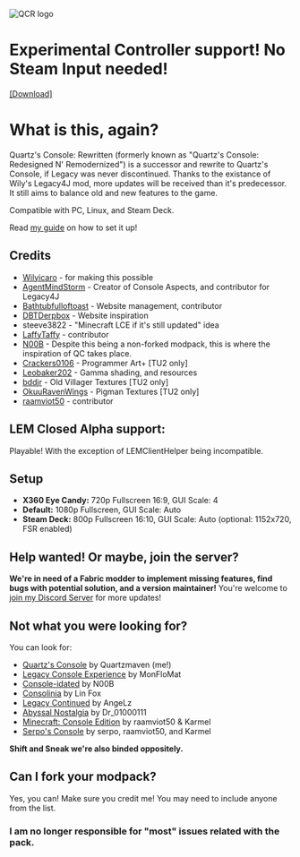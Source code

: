 ![QCR logo](https://cdn.modrinth.com/data/cached_images/e7fed9c4d42fa2b831abcad03b2a9f1440efc416.png)

# Experimental Controller support! No Steam Input needed!

[[Download]](https://modrinth.com/modpack/quartzs-console-rewritten/)

# What is this, again?
Quartz's Console: Rewritten (formerly known as "Quartz's Console: Redesigned N' Remodernized") is a successor and rewrite to Quartz's Console, if Legacy was never discontinued. Thanks to the existance of Wily's Legacy4J mod, more updates will be received than it's predecessor. It still aims to balance old and new features to the game. 

Compatible with PC, Linux, and Steam Deck.

Read [my guide](https://qconsoles-organization.gitbook.io/quartzs-console-wiki/installation) on how to set it up!

## Credits
- [Wilyicaro](https://github.com/Wilyicaro/Legacy-Minecraft) - for making this possible
- [AgentMindStorm](https://www.youtube.com/channel/UC-ljddYkFdTQl-MVEaVvbuQ) - Creator of Console Aspects, and contributor for Legacy4J
- [Bathtubfulloftoast](https://novassite.net/misc/Carrd/) - Website management, contributor
- [DBTDerpbox](https://www.legacyminigames.xyz) - Website inspiration
- steeve3822 - "Minecraft LCE if it's still updated" idea
- [LaffyTaffy](https://www.youtube.com/@Laffy_Taffy) - contributor
- [N00B](https://github.com/S-N00B-1) - Despite this being a non-forked modpack, this is where the inspiration of QC takes place.
- [Crackers0106](https://modrinth.com/user/Crackers0106) - Programmer Art+ [TU2 only]
- [Leobaker202](https://modrinth.com/resourcepack/legacy-console-edition-visuals) - Gamma shading, and resources
- [bddjr](https://modrinth.com/user/bddjr) - Old Villager Textures [TU2 only]
- [OkuuRavenWings](https://www.planetminecraft.com/member/okuuravenwings/) - Pigman Textures [TU2 only]
- [raamviot50](https://modrinth.com/user/raamviot50) - contributor

## LEM Closed Alpha support:
Playable! With the exception of LEMClientHelper being incompatible.

## Setup
- **X360 Eye Candy:** 720p Fullscreen 16:9, GUI Scale: 4
- **Default:** 1080p Fullscreen, GUI Scale: Auto
- **Steam Deck:** 800p Fullscreen 16:10, GUI Scale: Auto (optional: 1152x720, FSR enabled)

## Help wanted! Or maybe, join the server?
**We're in need of a Fabric modder to implement missing features, find bugs with potential solution, and a version maintainer!** You're welcome to [join my Discord Server](https://discord.gg/jgC9kGccVA) for more updates!

## Not what you were looking for?
You can look for:
- [Quartz's Console](https://modrinth.com/modpack/quartzs-console) by Quartzmaven (me!)
- [Legacy Console Experience](https://modrinth.com/modpack/legacy_console_experience) by MonFloMat
- [Console-idated](https://modrinth.com/modpack/console-idated) by N00B
- [Consolinia](https://www.planetminecraft.com/mod/consolinia/) by Lin Fox
- [Legacy Continued](https://www.youtube.com/watch?v=LMAsXbq9ZRw) by AngeLz
- [Abyssal Nostalgia](https://modrinth.com/modpack/abyssal-nostalgia/versions) by Dr_01000111
- [Minecraft: Console Edition](https://modrinth.com/modpack/consoleedition/) by raamviot50 & Karmel
- [Serpo's Console](https://modrinth.com/modpack/serpos-console) by serpo, raamviot50, and Karmel  

**Shift and Sneak we're also binded oppositely.**

## Can I fork your modpack?
Yes, you can! Make sure you credit me! You may need to include anyone from the list. 

### I am no longer responsible for "most" issues related with the pack.
